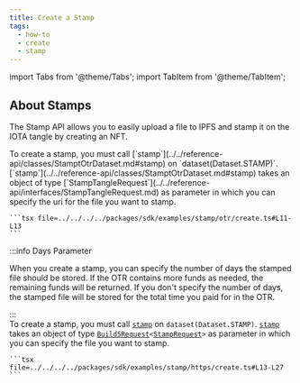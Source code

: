 ```yaml
---
title: Create a Stamp
tags:
  - how-to
  - create
  - stamp
---
```


import Tabs from '@theme/Tabs';
import TabItem from '@theme/TabItem';

## About Stamps

The Stamp API allows you to easily upload a file to IPFS and stamp it on the IOTA tangle by creating an NFT.

<Tabs>
  <TabItem value="otr" label="OTR">
    To create a stamp, you must call [`stamp`](../../reference-api/classes/StamptOtrDataset.md#stamp) on `dataset(Dataset.STAMP)`. [`stamp`](../../reference-api/classes/StamptOtrDataset.md#stamp) takes an object of type [`StampTangleRequest`](../../reference-api/interfaces/StampTangleRequest.md) as parameter in which you can specify the uri for the file you want to stamp.

    ```tsx file=../../../../packages/sdk/examples/stamp/otr/create.ts#L11-L13
    ```

:::info Days Parameter

When you create a stamp, you can specify the number of days the stamped file should be stored. If the OTR contains more funds as needed, the remaining funds will be returned. If you don't specify the number of days, the stamped file will be stored for the total time you paid for in the OTR.

:::
  </TabItem>  
  <TabItem value="https" label="HTTPS">
    To create a stamp, you must call [`stamp`](../../reference-api/classes/StampDataset.md#stamp) on `dataset(Dataset.STAMP)`. [`stamp`](../../reference-api/classes/StampDataset.md#stamp) takes an object of type [`Build5Request`](../../reference-api/interfaces/Build5Request)`<`[`StampRequest`](../../reference-api/interfaces/StampRequest.md)`>` as parameter in which you can specify the file you want to stamp.

    ```tsx file=../../../../packages/sdk/examples/stamp/https/create.ts#L13-L27
    ```
  </TabItem>
</Tabs>
